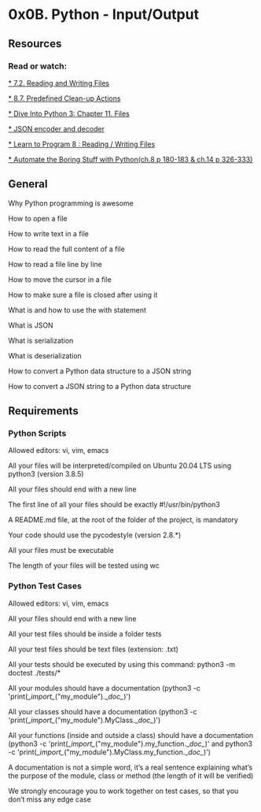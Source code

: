 # 0x0B. Python - Input/Output
## Resources
### Read or watch:

[* 7.2. Reading and Writing Files](https://docs.python.org/3/tutorial/inputoutput.html#reading-and-writing-files)

[* 8.7. Predefined Clean-up Actions](https://docs.python.org/3/tutorial/errors.html#predefined-clean-up-actions)

[* Dive Into Python 3: Chapter 11. Files](https://histo.ucsf.edu/BMS270/diveintopython3-r802.pdf)

[* JSON encoder and decoder](https://docs.python.org/3/library/json.html)

[* Learn to Program 8 : Reading / Writing Files](https://www.youtube.com/watch?v=EukxMIsNeqU)

[* Automate the Boring Stuff with Python(ch.8 p 180-183 & ch.14 p 326-333)](https://automatetheboringstuff.com/)

## General
Why Python programming is awesome

How to open a file

How to write text in a file

How to read the full content of a file

How to read a file line by line

How to move the cursor in a file

How to make sure a file is closed after using it

What is and how to use the with statement

What is JSON

What is serialization

What is deserialization

How to convert a Python data structure to a JSON string

How to convert a JSON string to a Python data structure

## Requirements
### Python Scripts
Allowed editors: vi, vim, emacs

All your files will be interpreted/compiled on Ubuntu 20.04 LTS using python3 (version 3.8.5)

All your files should end with a new line

The first line of all your files should be exactly #!/usr/bin/python3

A README.md file, at the root of the folder of the project, is mandatory

Your code should use the pycodestyle (version 2.8.*)

All your files must be executable

The length of your files will be tested using wc

### Python Test Cases

Allowed editors: vi, vim, emacs

All your files should end with a new line

All your test files should be inside a folder tests

All your test files should be text files (extension: .txt)

All your tests should be executed by using this command: python3 -m doctest ./tests/*

All your modules should have a documentation (python3 -c \'print(\__import\__("my_module").\__doc\__)')

All your classes should have a documentation (python3 -c \'print(\__import\__("my_module").MyClass.\__doc\__)')

All your functions (inside and outside a class) should have a documentation (python3 -c \'print(\__import\__("my_module").my_function.\__doc\__)' and python3 -c \'print(\__import\__("my_module").MyClass.my_function.\__doc\__)')

A documentation is not a simple word, it’s a real sentence explaining what’s the purpose of the module, class or method (the length of it will be verified)

We strongly encourage you to work together on test cases, so that you don’t miss any edge case
